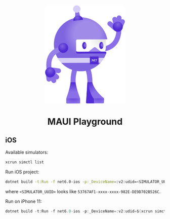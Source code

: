 <center>
  <img src="https://raw.githubusercontent.com/wcoder/maui-playground/master/MauiApp1/MauiApp1/Resources/Images/dotnet_bot.svg?token=AAF3B4MS7LSQRR2E4UIVYKDBKRXZK" align="center" width="50%"/>
  <h1>MAUI Playground</h1>
</center>





## iOS

Available simulators:
```cs
xcrun simctl list
```

Run iOS project:
```sh
dotnet build -t:Run -f net6.0-ios -p:_DeviceName=:v2:udid=<SIMULATOR_UUID>
```
where `<SIMULATOR_UUID>` looks like `53767AF1-xxxx-xxxx-982E-DE9D702B526C`.

Run on iPhone 11:
```cs
dotnet build -t:Run -f net6.0-ios -p:_DeviceName=:v2:udid=$(xcrun simctl getenv "iPhone 11" SIMULATOR_UDID)
```
